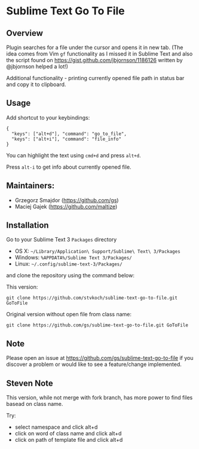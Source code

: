 Sublime Text Go To File
=======================

Overview
--------
Plugin searches for a file under the cursor and opens it in new tab.
(The idea comes from Vim `gf` functionality as I missed it in Sublime Text and also the script found on https://gist.github.com/jbjornson/1186126 written by @jbjornson helped a lot!)

Additional functionality - printing currently opened file path in status bar and copy it to clipboard.

Usage
-----
Add shortcut to your keybindings:

    {
      "keys": ["alt+d"], "command": "go_to_file",
      "keys": ["alt+i"], "command": "file_info"
    }

You can highlight the text using `cmd+d` and press `alt+d`.

Press `alt-i` to get info about currently opened file.


Maintainers:
------------
* Grzegorz Smajdor (https://github.com/gs)
* Maciej Gajek (https://github.com/maltize)

Installation
------------

Go to your Sublime Text 3 `Packages` directory

 - OS X: `~/Library/Application\ Support/Sublime\ Text\ 3/Packages`
 - Windows: `%APPDATA%/Sublime Text 3/Packages/`
 - Linux: `~/.config/sublime-text-3/Packages/`

and clone the repository using the command below:


This version:
``` shell
git clone https://github.com/stvkoch/sublime-text-go-to-file.git GoToFile
```


Original version without open file from class name:
``` shell
git clone https://github.com/gs/sublime-text-go-to-file.git GoToFile
```

Note
----
Please open an issue at https://github.com/gs/sublime-text-go-to-file if you discover a problem or would like to see a feature/change implemented.


Steven Note
----
This version, while not merge with fork branch, has more power to find files basead on class name.


Try: 

 - select namespace and click alt+d
 - click on word of class name and click alt+d
 - click on path of template file and click alt+d
